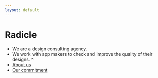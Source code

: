 ```yaml
---
layout: default
---
```

  
# Radicle

- We are a design consulting agency.
- We work with app makers to check and improve the quality of their designs.
^
- [About us](/about-us.html)
- [Our commitment](/our-commitment.html)


